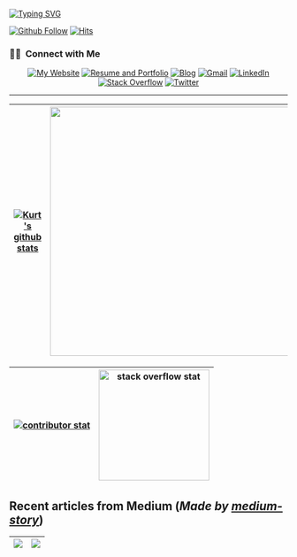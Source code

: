 [![Typing SVG](https://readme-typing-svg.demolab.com?font=Patrick+Hand+SC&size=48&duration=2000&pause=300&color=B6F72E&width=650&height=100&lines=Hi%2C+this+is+Kurt.;Follow+me+on+Github%E2%9D%A4%EF%B8%8F)](https://git.io/typing-svg)

[![Github Follow](https://img.shields.io/github/followers/kurt-liao?label=Follow%20Me&style=social)](https://github.com/kurt-liao)
[![Hits](https://hits.seeyoufarm.com/api/count/incr/badge.svg?url=https%3A%2F%2Fgithub.com%2Fkurt-liao&count_bg=%2322C0D7&title_bg=%232C4CD3&icon=influxdb.svg&icon_color=%2368D1AB&title=HITS&edge_flat=false)](https://hits.seeyoufarm.com)

### 🤝🏻 &nbsp;Connect with Me

<div align="center">

[![My Website](https://img.shields.io/badge/My%20Website-E1B786?style=for-the-badge&logo=nuxt.js&logoColor=25DB82)](https://me.kurtstories.com)
[![Resume and Portfolio](https://img.shields.io/badge/Resume%20&%20Portfolio-8f9c1b?style=for-the-badge&logo=About.me&logoColor=ffd700)](https://resume.kurtstories.com)
[![Blog](https://img.shields.io/badge/Blog-5ACF5F?style=for-the-badge&logo=hugo&logoColor=white)](https://blog.kurtstories.com/)
[![Gmail](https://img.shields.io/badge/vermouth0226-D14836?style=for-the-badge&logo=gmail&logoColor=white)](mailto:vermouth0226@gmail.com)
[![LinkedIn](https://img.shields.io/badge/LinkedIn-0077B5?style=for-the-badge&logo=linkedin&logoColor=white)](https://www.linkedin.com/in/kurt-liao-07360b17b/)
[![Stack Overflow](https://img.shields.io/badge/Stack%20Overflow-F58025?style=for-the-badge&logo=Stack%20Overflow&logoColor=white)](https://stackoverflow.com/users/10389571/kurt?tab=profile)
[![Twitter](https://img.shields.io/badge/Twitter-1DA1F2?style=for-the-badge&logo=twitter&logoColor=white)](https://twitter.com/cn91288)
</div>

---

| <a href="https://github.com/anuraghazra/github-readme-stats"><img align="center" src="https://github-readme-stats.vercel.app/api?username=kurt-liao&count_private=true&show_icons=true&theme=solarized-light&hide_border=true&cache_seconds=3600&hide_title=true" alt="Kurt's github stats" /></a> | <a href="https://app.dooboo.io/kurt-liao"><img src="https://server.dooboo.io/github-stats-advanced/kurt-liao" width="450"/></a> |
| ------------- | ------------- |

| <a href="https://github.com/anuraghazra/github-readme-stats"><img align="center" src="https://github-contributor-stats-kurt-liao.vercel.app/api?username=kurt-liao&theme=tokyonight" alt="contributor stat"/></a> | <a href="https://github.com/kurt-project/so-stats"><img height="200" src="https://so-stats-kurt-liao.vercel.app/api?user=10389571&theme=azure" alt="stack overflow stat"/></a> |
| ------------- | ------------- |

## Recent articles from Medium (*Made by <ins>[medium-story](https://github.com/kurt-project/medium-story)</ins>*)

| <a target="_blank" href="https://medium-story.vercel.app/api?username=@s09001&is_link=true"><img src="https://medium-story.vercel.app/api?username=@s09001"></a> | <a target="_blank" href="https://medium-story.vercel.app/api?username=@s09001&index=1&is_link=true"><img src="https://medium-story.vercel.app/api?username=@s09001&index=1"></a> |
| ------------- | ------------- |




